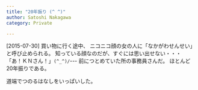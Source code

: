 ```yaml
---
title: "20年振り (^ ^)"
author: Satoshi Nakagawa
category: Private

---
```


[2015-07-30]  買い物に行く途中、
ニコニコ顔の女の人に「なかがわせんせい」と呼び止められる。
知っている顔なのだが、すぐには思い出せない・・・
「あ！ＫＮさん！」`(^_^)/`---
前につとめていた所の事務員さんだ。
ほとんど20年振りである。

 道端でつのるはなしをいっぱいした。

